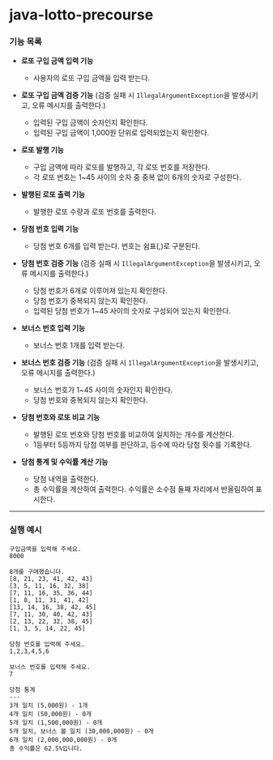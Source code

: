 # java-lotto-precourse

### 기능 목록

- **로또 구입 금액 입력 기능**
  - 사용자의 로또 구입 금액을 입력 받는다.


- **로또 구입 금액 검증 기능** (검증 실패 시 `IllegalArgumentException`을 발생시키고, 오류 메시지를 출력한다.)
  - 입력된 구입 금액이 숫자인지 확인한다.
  - 입력된 구입 금액이 1,000원 단위로 입력되었는지 확인한다.


- **로또 발행 기능**
  - 구입 금액에 따라 로또를 발행하고, 각 로또 번호를 저장한다.
  - 각 로또 번호는 1~45 사이의 숫자 중 중복 없이 6개의 숫자로 구성한다.


- **발행된 로또 출력 기능**
  - 발행한 로또 수량과 로또 번호를 출력한다.


- **당첨 번호 입력 기능**
  - 당첨 번호 6개를 입력 받는다. 번호는 쉼표(,)로 구분된다.


- **당첨 번호 검증 기능** (검증 실패 시 `IllegalArgumentException`을 발생시키고, 오류 메시지를 출력한다.)
  - 당첨 번호가 6개로 이루어져 있는지 확인한다.
  - 당첨 번호가 중복되지 않는지 확인한다.
  - 입력된 당첨 번호가 1~45 사이의 숫자로 구성되어 있는지 확인한다.


- **보너스 번호 입력 기능**
  - 보너스 번호 1개를 입력 받는다.


- **보너스 번호 검증 기능** (검증 실패 시 `IllegalArgumentException`을 발생시키고, 오류 메시지를 출력한다.)
  - 보너스 번호가 1~45 사이의 숫자인지 확인한다.
  - 당첨 번호와 중복되지 않는지 확인한다.


- **당첨 번호와 로또 비교 기능**
  - 발행된 로또 번호와 당첨 번호를 비교하여 일치하는 개수를 계산한다.
  - 1등부터 5등까지 당첨 여부를 판단하고, 등수에 따라 당첨 횟수를 기록한다.


- **당첨 통계 및 수익률 계산 기능**
  - 당첨 내역을 출력한다.
  - 총 수익률을 계산하여 출력한다. 수익률은 소수점 둘째 자리에서 반올림하여 표시한다.

---

### 실행 예시

```
구입금액을 입력해 주세요.
8000

8개를 구매했습니다.
[8, 21, 23, 41, 42, 43] 
[3, 5, 11, 16, 32, 38] 
[7, 11, 16, 35, 36, 44] 
[1, 8, 11, 31, 41, 42] 
[13, 14, 16, 38, 42, 45] 
[7, 11, 30, 40, 42, 43] 
[2, 13, 22, 32, 38, 45] 
[1, 3, 5, 14, 22, 45]

당첨 번호를 입력해 주세요.
1,2,3,4,5,6

보너스 번호를 입력해 주세요.
7

당첨 통계
---
3개 일치 (5,000원) - 1개
4개 일치 (50,000원) - 0개
5개 일치 (1,500,000원) - 0개
5개 일치, 보너스 볼 일치 (30,000,000원) - 0개
6개 일치 (2,000,000,000원) - 0개
총 수익률은 62.5%입니다.
```